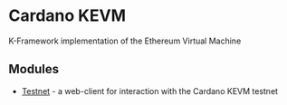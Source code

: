 # Cardano KEVM
K-Framework implementation of the Ethereum Virtual Machine

## Modules

- [Testnet](client) - a web-client for interaction with the Cardano KEVM testnet 
